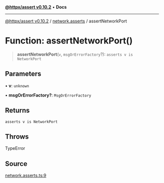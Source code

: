 [**@httpx/assert v0.10.2**](../../README.md) • **Docs**

***

[@httpx/assert v0.10.2](../../README.md) / [network.asserts](../README.md) / assertNetworkPort

# Function: assertNetworkPort()

> **assertNetworkPort**(`v`, `msgOrErrorFactory`?): `asserts v is NetworkPort`

## Parameters

• **v**: `unknown`

• **msgOrErrorFactory?**: `MsgOrErrorFactory`

## Returns

`asserts v is NetworkPort`

## Throws

TypeError

## Source

[network.asserts.ts:9](https://github.com/belgattitude/httpx/blob/c2b4400d3e1e7ce81677911e5629c323b752b635/packages/assert/src/network.asserts.ts#L9)
